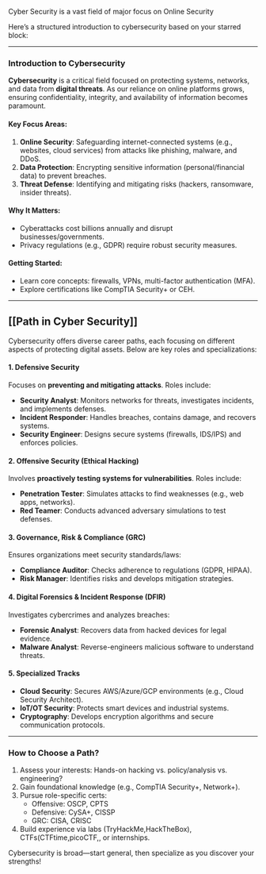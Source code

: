 Cyber Security is a vast field of major focus on Online Security


Here’s a structured introduction to cybersecurity based on your starred block:

---

### **Introduction to Cybersecurity**  
**Cybersecurity** is a critical field focused on protecting systems, networks, and data from **digital threats**. As our reliance on online platforms grows, ensuring confidentiality, integrity, and availability of information becomes paramount.  

#### **Key Focus Areas**:  
1. **Online Security**: Safeguarding internet-connected systems (e.g., websites, cloud services) from attacks like phishing, malware, and DDoS.  
2. **Data Protection**: Encrypting sensitive information (personal/financial data) to prevent breaches.  
3. **Threat Defense**: Identifying and mitigating risks (hackers, ransomware, insider threats).  

#### **Why It Matters**:  
- Cyberattacks cost billions annually and disrupt businesses/governments.  
- Privacy regulations (e.g., GDPR) require robust security measures.  

#### **Getting Started**:  
- Learn core concepts: firewalls, VPNs, multi-factor authentication (MFA).  
- Explore certifications like CompTIA Security+ or CEH.  

---

## **[[Path in Cyber Security]]**

Cybersecurity offers diverse career paths, each focusing on different aspects of protecting digital assets. Below are key roles and specializations:  

#### **1. Defensive Security**  
Focuses on **preventing and mitigating attacks**. Roles include:  
- **Security Analyst**: Monitors networks for threats, investigates incidents, and implements defenses.  
- **Incident Responder**: Handles breaches, contains damage, and recovers systems.  
- **Security Engineer**: Designs secure systems (firewalls, IDS/IPS) and enforces policies.  

#### **2. Offensive Security (Ethical Hacking)**  
Involves **proactively testing systems for vulnerabilities**. Roles include:  
- **Penetration Tester**: Simulates attacks to find weaknesses (e.g., web apps, networks).  
- **Red Teamer**: Conducts advanced adversary simulations to test defenses.  

#### **3. Governance, Risk & Compliance (GRC)**  
Ensures organizations meet security standards/laws:  
- **Compliance Auditor**: Checks adherence to regulations (GDPR, HIPAA).  
- **Risk Manager**: Identifies risks and develops mitigation strategies.  

#### **4. Digital Forensics & Incident Response (DFIR)**  
Investigates cybercrimes and analyzes breaches:  
- **Forensic Analyst**: Recovers data from hacked devices for legal evidence.  
- **Malware Analyst**: Reverse-engineers malicious software to understand threats.  

#### **5. Specialized Tracks**  
- **Cloud Security**: Secures AWS/Azure/GCP environments (e.g., Cloud Security Architect).  
- **IoT/OT Security**: Protects smart devices and industrial systems.  
- **Cryptography**: Develops encryption algorithms and secure communication protocols.  

---

### **How to Choose a Path?**  
1. Assess your interests: Hands-on hacking vs. policy/analysis vs. engineering?  
2. Gain foundational knowledge (e.g., CompTIA Security+, Network+).  
3. Pursue role-specific certs:  
   - Offensive: OSCP, CPTS
   - Defensive: CySA+, CISSP   
   - GRC: CISA, CRISC   
1. Build experience via labs (TryHackMe,HackTheBox), CTFs(CTFtime,picoCTF,, or internships.  

Cybersecurity is broad—start general, then specialize as you discover your strengths!